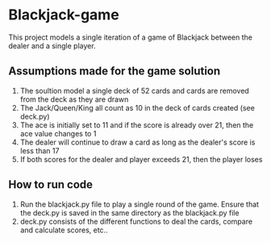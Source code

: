 # Blackjack-game

This project models a single iteration of a game of Blackjack between the dealer and a single player.

## Assumptions made for the game solution
1) The soultion model a single deck of 52 cards and cards are removed from the deck as they are drawn
2) The Jack/Queen/King all count as 10 in the deck of cards created (see deck.py)
3) The ace is initially set to 11 and if the score is already over 21, then the ace value changes to 1
4) The dealer will continue to draw a card as long as the dealer's score is less than 17
5) If both scores for the dealer and player exceeds 21, then the player loses


## How to run code
1) Run the blackjack.py file to play a single round of the game. Ensure that the deck.py is saved in the same directory as the blackjack.py file 
2) deck.py consists of the different functions to deal the cards, compare and calculate scores, etc..

